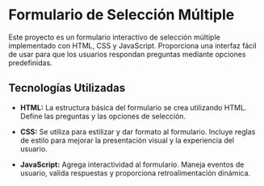 # Formulario de Selección Múltiple

Este proyecto es un formulario interactivo de selección múltiple implementado con HTML, CSS y JavaScript. Proporciona una interfaz fácil de usar para que los usuarios respondan preguntas mediante opciones predefinidas.

## Tecnologías Utilizadas

- **HTML:** La estructura básica del formulario se crea utilizando HTML. Define las preguntas y las opciones de selección.

- **CSS:** Se utiliza para estilizar y dar formato al formulario. Incluye reglas de estilo para mejorar la presentación visual y la experiencia del usuario.

- **JavaScript:** Agrega interactividad al formulario. Maneja eventos de usuario, valida respuestas y proporciona retroalimentación dinámica.
